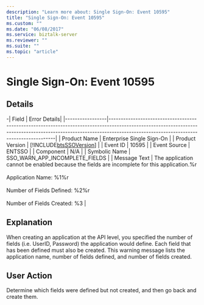 ```yaml
---
description: "Learn more about: Single Sign-On: Event 10595"
title: "Single Sign-On: Event 10595"
ms.custom: ""
ms.date: "06/08/2017"
ms.service: biztalk-server
ms.reviewer: ""
ms.suite: ""
ms.topic: "article"
---
```

# Single Sign-On: Event 10595
## Details  
  
-| Field | Error Details|
|-----------------|--------------------------------------------------------------------------------------------------------------------------------------------------------------------------------------------------------------------|
|  Product Name   |                                                                                             Enterprise Single Sign-On                                                                                              |
| Product Version |                                                                             [!INCLUDE[btsSSOVersion](../includes/btsssoversion-md.md)]                                                                             |
|    Event ID     |                                                                                                       10595                                                                                                        |
|  Event Source   |                                                                                                       ENTSSO                                                                                                       |
|    Component    |                                                                                                        N/A                                                                                                         |
|  Symbolic Name  |                                                                                           SSO_WARN_APP_INCOMPLETE_FIELDS                                                                                           |
|  Message Text   | The application cannot be enabled because the fields are incomplete for this application.%r<br /><br /> Application Name: %1%r<br /><br /> Number of Fields Defined: %2%r<br /><br /> Number of Fields Created: %3 |
  
## Explanation  
 When creating an application at the API level, you specified the number of fields (i.e. UserID, Password) the application would define. Each field that has been defined must also be created. This warning message lists the application name, number of fields defined, and number of fields created.  
  
## User Action  
 Determine which fields were defined but not created, and then go back and create them.
